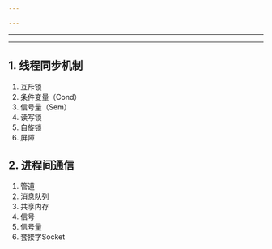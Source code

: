 ```yaml
---

---
```


***

***

## 1. 线程同步机制

1. 互斥锁
2. 条件变量（Cond）
3. 信号量（Sem）
4. 读写锁
5. 自旋锁
6. 屏障

## 2. 进程间通信

1. 管道
2. 消息队列
3. 共享内存
4. 信号
5. 信号量
6. 套接字Socket